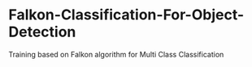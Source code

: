 # Falkon-Classification-For-Object-Detection
Training based on Falkon algorithm for Multi Class Classification 
